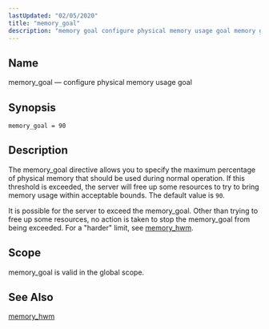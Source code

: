 ```yaml
---
lastUpdated: "02/05/2020"
title: "memory_goal"
description: "memory goal configure physical memory usage goal memory goal 90 The memory goal directive allows you to specify the maximum percentage of physical memory that should be used during normal operation If this threshold is exceeded the server will free up some resources to try to bring memory usage within..."
---
```


<a name="conf.ref.memory_goal"></a> 
## Name

memory_goal — configure physical memory usage goal

## Synopsis

`memory_goal = 90`

<a name="idp25408160"></a> 
## Description

The memory_goal directive allows you to specify the maximum percentage of physical memory that should be used during normal operation. If this threshold is exceeded, the server will free up some resources to try to bring memory usage within acceptable bounds. The default value is `90`.

It is possible for the server to exceed the memory_goal. Other than trying to free up some resources, no action is taken to stop the memory_goal from being exceeded. For a "harder" limit, see [memory_hwm](/momentum/4/config/ref-memory-hwm).

<a name="idp25411920"></a> 
## Scope

memory_goal is valid in the global scope.

<a name="idp25413744"></a> 
## See Also

[memory_hwm](/momentum/4/config/ref-memory-hwm)